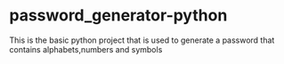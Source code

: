 # password_generator-python
This is the basic python project that is used to generate a password that contains alphabets,numbers and symbols 
